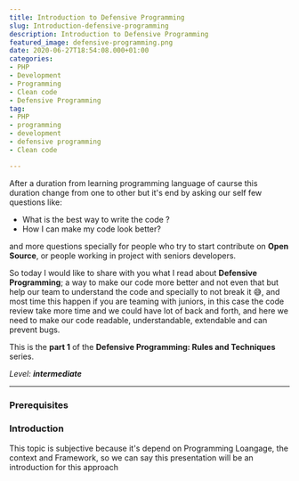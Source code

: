 ```yaml
---
title: Introduction to Defensive Programming
slug: Introduction-defensive-programming
description: Introduction to Defensive Programming
featured_image: defensive-programming.png
date: 2020-06-27T18:54:08.000+01:00
categories:
- PHP
- Development
- Programming
- Clean code
- Defensive Programming
tag:
- PHP
- programming
- development
- defensive programming
- Clean code

---
```

After a duration from learning programming language of caurse this duration change from one to other but it's end by asking our self few questions like:

* What is the best way to write the code ?
* How I can make my code look better?

and more questions specially for people who try to start contribute on **Open Source**, or people working in project with seniors developers.

So today I would like to share with you what I read about **Defensive Programming**; a way to make our code more better and not even that but help our team to understand the code and specially to not break it 😅, and most time this happen if you are teaming with juniors, in this case the code review take more time and we could have lot of back and forth, and here we need to make our code readable, understandable, extendable and can prevent bugs.

This is the **part 1** of the **Defensive Programming: Rules and Techniques** series.

_Level: **intermediate**_

***

### Prerequisites

### Introduction

This topic is subjective because it's depend on Programming Loangage, the context and Framework, so we can say this presentation will be an introduction for this approach